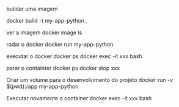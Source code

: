 buildar uma imagem

docker build -t my-app-python .

ver a imagem
docker image ls

rodar o docker
docker run my-app-python

executar o docker
docker ps
docker exec -it xxx bash

parar o containter
docker ps
docker stop xxx

Criar um volume para o desenvolvimento do projeto
docker run -v $(pwd):/app my-app-python

Executar novamente o container
docker exec -it xxx bash
